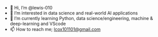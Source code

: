 - 👋 Hi, I’m @lewis-010
- 👀 I’m interested in data science and real-world AI applications
- 🌱 I’m currently learning Python, data science/engineering, machine & deep-learning and VScode
- 📫 How to reach me; lcox101101@gmail.com

<!---
lewis-010/lewis-010 is a ✨ special ✨ repository because its `README.md` (this file) appears on your GitHub profile.
You can click the Preview link to take a look at your changes.
--->
